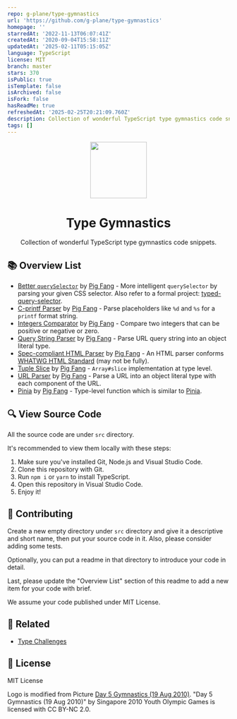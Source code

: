 ```yaml
---
repo: g-plane/type-gymnastics
url: 'https://github.com/g-plane/type-gymnastics'
homepage: ''
starredAt: '2022-11-13T06:07:41Z'
createdAt: '2020-09-04T15:58:11Z'
updatedAt: '2025-02-11T05:15:05Z'
language: TypeScript
license: MIT
branch: master
stars: 370
isPublic: true
isTemplate: false
isArchived: false
isFork: false
hasReadMe: true
refreshedAt: '2025-02-25T20:21:09.760Z'
description: Collection of wonderful TypeScript type gymnastics code snippets.
tags: []
---
```


<div align=center>
  <img src="./logo.webp" width="128">
  <h1>Type Gymnastics</h1>
  <p>Collection of wonderful TypeScript type gymnastics code snippets.</p>
</div>

## 📚 Overview List

- [Better `querySelector`](https://github.com/g-plane/type-gymnastics/tree/master/src/better-querySelector) by [Pig Fang](https://github.com/g-plane) - More intelligent `querySelector` by parsing your given CSS selector. Also refer to a formal project: [typed-query-selector](https://github.com/g-plane/typed-query-selector).
- [C-printf Parser](https://github.com/g-plane/type-gymnastics/tree/master/src/c-printf-parser) by [Pig Fang](https://github.com/g-plane) - Parse placeholders like `%d` and `%s` for a `printf` format string.
- [Integers Comparator](https://github.com/g-plane/type-gymnastics/tree/master/src/integers-comparator) by [Pig Fang](https://github.com/g-plane) - Compare two integers that can be positive or negative or zero.
- [Query String Parser](https://github.com/g-plane/type-gymnastics/tree/master/src/query-string-parser) by [Pig Fang](https://github.com/g-plane) - Parse URL query string into an object literal type.
- [Spec-compliant HTML Parser](https://github.com/g-plane/type-gymnastics/tree/master/src/spec-compliant-html-parser) by [Pig Fang](https://github.com/g-plane) - An HTML parser conforms [WHATWG HTML Standard](https://html.spec.whatwg.org/multipage/syntax.html#syntax) (may not be fully).
- [Tuple Slice](https://github.com/g-plane/type-gymnastics/tree/master/src/tuple-slice) by [Pig Fang](https://github.com/g-plane) - `Array#slice` implementation at type level.
- [URL Parser](https://github.com/g-plane/type-gymnastics/tree/master/src/url-parser) by [Pig Fang](https://github.com/g-plane) - Parse a URL into an object literal type with each component of the URL.
- [Pinia](https://github.com/g-plane/type-gymnastics/tree/master/src/pinia) by [Pig Fang](https://github.com/g-plane) - Type-level function which is similar to [Pinia](https://github.com/posva/pinia).

## 🔍 View Source Code

All the source code are under `src` directory.

It's recommended to view them locally with these steps:

1. Make sure you've installed Git, Node.js and Visual Studio Code.
2. Clone this repository with Git.
3. Run `npm i` or `yarn` to install TypeScript.
4. Open this repository in Visual Studio Code.
5. Enjoy it!

## 📝 Contributing

Create a new empty directory under `src` directory
and give it a descriptive and short name,
then put your source code in it.
Also, please consider adding some tests.

Optionally, you can put a readme in that directory to introduce
your code in detail.

Last, please update the "Overview List" section of this readme
to add a new item for your code with brief.

We assume your code published under MIT License.

## 🍻 Related

- [Type Challenges](https://github.com/type-challenges/type-challenges)

## 📜 License

MIT License

Logo is modified from Picture [Day 5 Gymnastics (19 Aug 2010)](https://www.flickr.com/photos/15322733@N05/4907865188). "Day 5 Gymnastics (19 Aug 2010)" by Singapore 2010 Youth Olympic Games is licensed with CC BY-NC 2.0.
